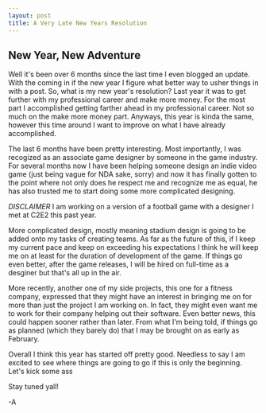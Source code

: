 ```yaml
---
layout: post
title: A Very Late New Years Resolution
---
```


## New Year, New Adventure

Well it's been over 6 months since the last time I even blogged an update. With the coming in
if the new year I figure what better way to usher things in with a post. So, what is my new year's
resolution? Last year it was to get further with my professional career and make more money. For 
the most part I accomplished getting farther ahead in my professional career. Not so much on the
make more money part. Anyways, this year is kinda the same, however this time around I want to
improve on what I have already accomplished. 

The last 6 months have been pretty interesting. Most importantly, I was recogized as an associate game
designer by someone in the game industry. For several months now I have been helping someone design
an indie video game (just being vague for NDA sake, sorry) and now it has finally gotten to the 
point where not only does he respect me and recognize me as equal, he has also trusted me to start
doing some more complicated designing.

*DISCLAIMER* I am working on a version of a football game with a designer I met at C2E2 this past year.

More complicated design, mostly meaning stadium design is going to be added onto my tasks of creating
teams. As far as the future of this, if I keep my current pace and keep on exceeding his
expectations I think he will keep me on at least for the duration of development of the game.
If things go even better, after the game releases, I will be hired on full-time as a desginer 
but that's all up in the air.

More recently, another one of my side projects, this one for a fitness company, expressed that they
might have an interest in bringing me on for more than just the project I am working on. In fact, they
might even want me to work for their company helping out their software. Even better news, this could
happen sooner rather than later. From what I'm being told, if things go as planned (which they barely
do) that I may be brought on as early as February.

Overall I think this year has started off pretty good. Needless to say I am excited to see where 
things are going to go if this is only the beginning. Let's kick some ass

Stay tuned yall!

-A
